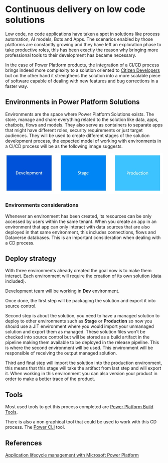 # Continuous delivery on low code solutions

Low code, no code applications have taken a spot in solutions like process automation, AI models, Bots and Apps. The scenarios enabled by those platforms are constantly growing and they have left an exploration phase to take productive roles, this has been exactly the reason why bringing more professional tools to their development has became necessary.

In the case of Power Platform products, the integration of a CI/CD process brings indeed more complexity to a solution oriented to [Citizen Developers](https://www.gartner.com/en/information-technology/glossary/citizen-developer) but on the other hand it strengthens the solution into a more scalable piece of software capable of dealing with new features and bug corrections in a faster way.

## Environments in Power Platform Solutions

Environments are the space where Power Platform Solutions exists. The store, manage and share everything related to the solution like data, apps, chatbots, flows and models. They also serve as containers to separate apps that might have different roles, security requirements or just target audiences. They will be used to create different stages of the solution development process, the expected model of working with environments in a CI/CD process will be as the following image suggests.

![image](../images/environments.png)

### Environments considerations

Whenever an environment has been created, its resources can be only accessed by users within the same tenant. When you create an app in an environment that app can only interact with data sources that are also deployed in that same environment, this includes connections, flows and Dataverse databases. This is an important consideration when dealing with a CD process.

## Deploy strategy

With three environments already created the goal now is to make them interact. Each environment will require the creation of its own solution (data included).

Development team will be working in **Dev** environment.

Once done, the first step will be packaging the solution and export it into source control.

Second step is about the solution, you need to have a managed solution to deploy to other environments such as **Stage** or **Production** so now you should use a JIT environment where you would import your unmanaged solution and export them as managed. These solution files won't be checked into source control but will be stored as a build artifact in the pipeline making them available to be deployed in the release pipeline. This is where the second environment will be used. This environment will be responsible of receiving the output managed solution.

Third and final step will import the solution into the production environment, this means that this stage will take the artifact from last step and will export it. When working in this environment you can also version your product in order to make a better trace of the product.

## Tools

Most used tools to get this process completed are [Power Platform Build Tools](https://marketplace.visualstudio.com/items?itemName=microsoft-IsvExpTools.PowerPlatform-BuildTools).

There is also a non graphical tool that could be used to work with this CD process. The [Power CLI](https://aka.ms/PowerAppsCLI) tool.

## References

[Application lifecycle management with Microsoft Power Platform](https://docs.microsoft.com/en-us/power-platform/alm/)
